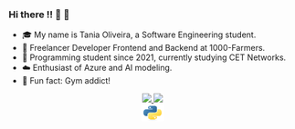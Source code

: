 ### Hi there ‼️  👋 🥰

- 🎓 My name is Tania Oliveira, a Software Engineering student.
- 💼 Freelancer Developer Frontend and Backend at 1000-Farmers.
- 🌱 Programming student since 2021, currently studying CET Networks.
- ☁️ Enthusiast of Azure and AI modeling.
- 🤩 Fun fact: Gym addict!

<div align="center">
  <a href="https://github.com/TaniaElizaOliveira">
    <img height="150em" src="https://github-readme-stats.vercel.app/api?username=TaniaElizaOliveira&show_icons=true&theme=gruvbox&include_all_commits=true&count_private=true"/>
    <img height="150em" src="https://github-readme-stats.vercel.app/api/top-langs/?username=TaniaElizaOliveira&layout=compact&langs_count=7&theme=gruvbox"/>
  </a>
</div>

<div align="center">
  <img align="center" alt="Python" height="30" width="40" src="https://raw.githubusercontent.com/devicons/devicon/master/icons/python/python-original.svg">
</div>


